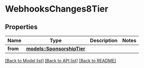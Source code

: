 # WebhooksChanges8Tier

## Properties

Name | Type | Description | Notes
------------ | ------------- | ------------- | -------------
**from** | [**models::SponsorshipTier**](Sponsorship_Tier.md) |  | 

[[Back to Model list]](../README.md#documentation-for-models) [[Back to API list]](../README.md#documentation-for-api-endpoints) [[Back to README]](../README.md)


